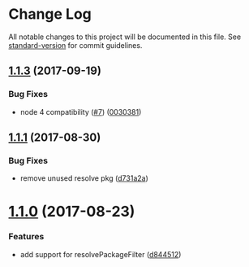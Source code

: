 # Change Log

All notable changes to this project will be documented in this file. See [standard-version](https://github.com/conventional-changelog/standard-version) for commit guidelines.

<a name="1.1.3"></a>
## [1.1.3](https://github.com/davewasmer/find-plugins/compare/v1.1.2...v1.1.3) (2017-09-19)


### Bug Fixes

* node 4 compatibility ([#7](https://github.com/davewasmer/find-plugins/issues/7)) ([0030381](https://github.com/davewasmer/find-plugins/commit/0030381))



<a name="1.1.1"></a>
## [1.1.1](https://github.com/davewasmer/find-plugins/compare/v1.1.0...v1.1.1) (2017-08-30)


### Bug Fixes

* remove unused resolve pkg ([d731a2a](https://github.com/davewasmer/find-plugins/commit/d731a2a))



<a name="1.1.0"></a>
# [1.1.0](https://github.com/davewasmer/find-plugins/compare/v1.0.3...v1.1.0) (2017-08-23)


### Features

* add support for resolvePackageFilter ([d844512](https://github.com/davewasmer/find-plugins/commit/d844512))
